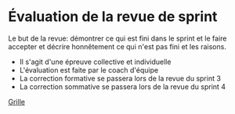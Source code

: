 # Évaluation de la revue de sprint

Le but de la revue: démontrer ce qui est fini dans le sprint et le faire accepter et 
décrire honnêtement ce qui n'est pas fini et les raisons.

- Il s'agit d'une épreuve collective et individuelle
- L'évaluation est faite par le coach d'équipe
- La correction formative se passera lors de la revue du sprint 3
- La correction sommative se passera lors de la revue du sprint 4

[Grille](_09-grilles/Grille-Revue.xlsx)